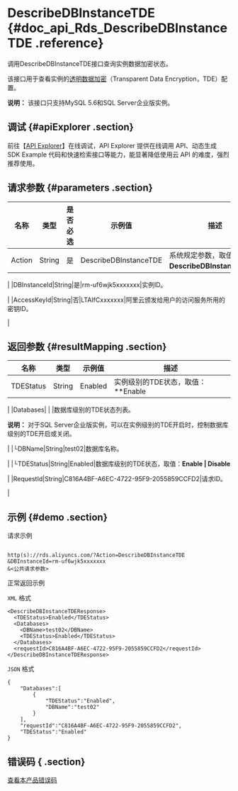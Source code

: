 # DescribeDBInstanceTDE {#doc_api_Rds_DescribeDBInstanceTDE .reference}

调用DescribeDBInstanceTDE接口查询实例数据加密状态。

该接口用于查看实例的[透明数据加密](~~33510~~)（Transparent Data Encryption，TDE）配置。

**说明：** 该接口只支持MySQL 5.6和SQL Server企业版实例。

## 调试 {#apiExplorer .section}

前往【[API Explorer](https://api.aliyun.com/#product=Rds&api=DescribeDBInstanceTDE)】在线调试，API Explorer 提供在线调用 API、动态生成 SDK Example 代码和快速检索接口等能力，能显著降低使用云 API 的难度，强烈推荐使用。

## 请求参数 {#parameters .section}

|名称|类型|是否必选|示例值|描述|
|--|--|----|---|--|
|Action|String|是|DescribeDBInstanceTDE|系统规定参数，取值：**DescribeDBInstanceTDE**。

 |
|DBInstanceId|String|是|rm-uf6wjk5xxxxxxx|实例ID。

 |
|AccessKeyId|String|否|LTAIfCxxxxxxx|阿里云颁发给用户的访问服务所用的密钥ID。

 |

## 返回参数 {#resultMapping .section}

|名称|类型|示例值|描述|
|--|--|---|--|
|TDEStatus|String|Enabled|实例级别的TDE状态，取值：**Enable | Disable**

 |
|Databases| | |数据库级别的TDE状态列表。

 **说明：** 对于SQL Server企业版实例，可以在实例级别的TDE开启时，控制数据库级别的TDE开启或关闭。

 |
|└DBName|String|test02|数据库名称。

 |
|└TDEStatus|String|Enabled|数据库级别的TDE状态，取值：**Enable | Disable**

 |
|RequestId|String|C816A4BF-A6EC-4722-95F9-2055859CCFD2|请求ID。

 |

## 示例 {#demo .section}

请求示例

``` {#request_demo}

http(s)://rds.aliyuncs.com/?Action=DescribeDBInstanceTDE
&DBInstanceId=rm-uf6wjk5xxxxxxx
&<公共请求参数>

```

正常返回示例

`XML` 格式

``` {#xml_return_success_demo}
<DescribeDBInstanceTDEResponse>
  <TDEStatus>Enabled</TDEStatus>
  <Databases>
    <DBName>test02</DBName>
    <TDEStatus>Enabled</TDEStatus>
  </Databases>
  <requestId>C816A4BF-A6EC-4722-95F9-2055859CCFD2</requestId>
</DescribeDBInstanceTDEResponse>

```

`JSON` 格式

``` {#json_return_success_demo}
{
	"Databases":[
		{
			"TDEStatus":"Enabled",
			"DBName":"test02"
		}
	],
	"requestId":"C816A4BF-A6EC-4722-95F9-2055859CCFD2",
	"TDEStatus":"Enabled"
}
```

## 错误码 { .section}

[查看本产品错误码](https://error-center.aliyun.com/status/product/Rds)

